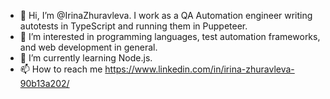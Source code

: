 - 👋 Hi, I’m @IrinaZhuravleva. I work as a QA Automation engineer writing autotests in TypeScript and running them in Puppeteer.
- 👀 I’m interested in programming languages, test automation frameworks, and web development in general.
- 🌱 I’m currently learning Node.js.
- 📫 How to reach me https://www.linkedin.com/in/irina-zhuravleva-90b13a202/

<!---
IrinaZhuravleva/IrinaZhuravleva is a ✨ special ✨ repository because its `README.md` (this file) appears on your GitHub profile.
You can click the Preview link to take a look at your changes.
--->
